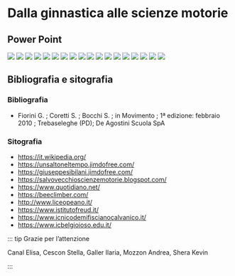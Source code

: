 # Dalla ginnastica alle scienze motorie

## Power Point

![](../img/civica/ginnastica/1.png)
![](../img/civica/ginnastica/2.png)
![](../img/civica/ginnastica/3.png)
![](../img/civica/ginnastica/4.png)
![](../img/civica/ginnastica/5.png)
![](../img/civica/ginnastica/6.png)
![](../img/civica/ginnastica/7.png)
![](../img/civica/ginnastica/8.png)
![](../img/civica/ginnastica/9.png)
![](../img/civica/ginnastica/10.png)
![](../img/civica/ginnastica/11.png)
![](../img/civica/ginnastica/12.png)
![](../img/civica/ginnastica/13.png)
![](../img/civica/ginnastica/14.png)
![](../img/civica/ginnastica/15.png)
![](../img/civica/ginnastica/16.png)
![](../img/civica/ginnastica/17.png)
![](../img/civica/ginnastica/18.png)

## Bibliografia e sitografia

### Bibliografia

- Fiorini G. ; Coretti S. ; Bocchi S. ; in Movimento ; 1ª edizione: febbraio 2010 ; Trebaseleghe (PD); De Agostini Scuola SpA

### Sitografia

- <https://it.wikipedia.org/>
- <https://unsaltoneltempo.jimdofree.com/>
- <https://giuseppesibilani.jimdofree.com/>
- <https://salvovecchioscienzemotorie.blogspot.com/>
- <https://www.quotidiano.net/>
- <https://beeclimber.com/>
- <http://www.liceopeano.it/>
- <https://www.istitutofreud.it/>
- <https://www.icnicodemifiscianocalvanico.it/>
- <https://www.icbelgioioso.edu.it/>


::: tip Grazie per l’attenzione

Canal Elisa, Cescon Stella, Galler Ilaria, Mozzon Andrea, Shera Kevin

:::
